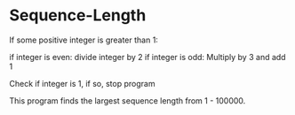 # Sequence-Length
If some positive integer is greater than 1:

if integer is even: divide integer by 2
if integer is odd: Multiply by 3 and add 1

Check if integer is 1, if so, stop program

This program finds the largest sequence length from 1 - 100000.
